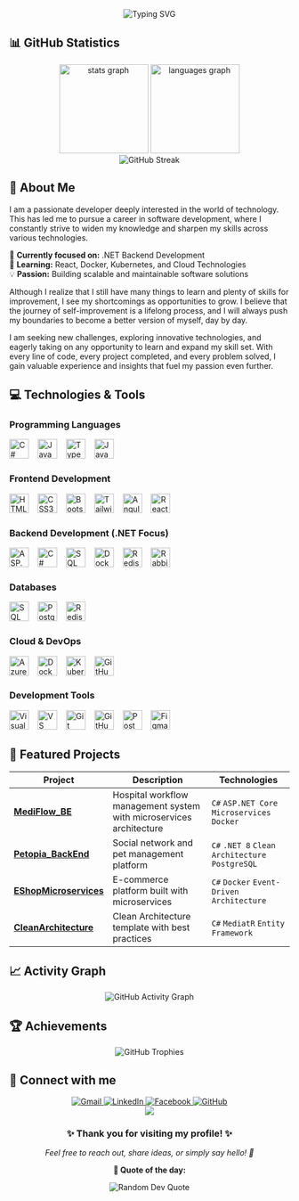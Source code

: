 <div align="center">
    <img src="https://readme-typing-svg.demolab.com?font=Fira+Code&weight=700&pause=1000&color=98d2c0&center=true&vCenter=true&width=600&lines=Hi+there+%3Ccoder%2F%3E!+👋;I+am+Nhat+Huy+🚀;Back-End+Developer+from+Vietnam+🇻🇳;Passionate+about+.NET+%26+Modern+Technologies+💻" alt="Typing SVG" />
</div>

<!-- <div align="center">
  <img src="https://komarev.com/ghpvc/?username=ddnhuy&style=flat-square&color=blue" alt="Profile views" />
  <img src="https://img.shields.io/github/followers/ddnhuy?style=flat-square&color=blue" alt="Followers" />
  <img src="https://img.shields.io/github/stars/ddnhuy?style=flat-square&color=blue" alt="Stars" />
</div> -->

## 📊 **GitHub Statistics**

<div align="center">
  <img src="https://github-readme-stats.vercel.app/api?username=ddnhuy&hide_title=false&hide_rank=false&show_icons=true&count_private=true&disable_animations=false&theme=dracula&locale=en&hide_border=true&include_all_commits=true" height="160" alt="stats graph" />
  <img src="https://github-readme-stats.vercel.app/api/top-langs?username=ddnhuy&locale=en&hide_title=false&layout=compact&card_width=320&langs_count=10&theme=dracula&hide_border=true" height="160" alt="languages graph" />
</div>

<div align="center">
  <img src="https://github-readme-streak-stats.herokuapp.com/?user=ddnhuy&theme=dracula&hide_border=true" alt="GitHub Streak" />
</div>

## 🚀 **About Me**

I am a passionate developer deeply interested in the world of technology. This has led me to pursue a career in software development, where I constantly strive to widen my knowledge and sharpen my skills across various technologies.

🎯 **Currently focused on:** .NET Backend Development  
🌱 **Learning:** React, Docker, Kubernetes, and Cloud Technologies  
💡 **Passion:** Building scalable and maintainable software solutions

Although I realize that I still have many things to learn and plenty of skills for improvement, I see my shortcomings as opportunities to grow. I believe that the journey of self-improvement is a lifelong process, and I will always push my boundaries to become a better version of myself, day by day.

I am seeking new challenges, exploring innovative technologies, and eagerly taking on any opportunity to learn and expand my skill set. With every line of code, every project completed, and every problem solved, I gain valuable experience and insights that fuel my passion even further.

## 💻 **Technologies & Tools**

### **Programming Languages**
<div align="left">
  <img src="https://skillicons.dev/icons?i=cs" height="35" alt="C# logo" title="C#" />
  <img width="8" />
  <img src="https://skillicons.dev/icons?i=js" height="35" alt="JavaScript logo" title="JavaScript" />
  <img width="8" />
  <img src="https://skillicons.dev/icons?i=ts" height="35" alt="TypeScript logo" title="TypeScript" />
  <img width="8" />
  <img src="https://skillicons.dev/icons?i=java" height="35" alt="Java logo" title="Java" />
</div>

### **Frontend Development**
<div align="left">
  <img src="https://skillicons.dev/icons?i=html" height="35" alt="HTML5 logo" title="HTML5" />
  <img width="8" />
  <img src="https://skillicons.dev/icons?i=css" height="35" alt="CSS3 logo" title="CSS3" />
  <img width="8" />
  <img src="https://skillicons.dev/icons?i=bootstrap" height="35" alt="Bootstrap logo" title="Bootstrap" />
  <img width="8" />
  <img src="https://skillicons.dev/icons?i=tailwind" height="35" alt="TailwindCSS logo" title="TailwindCSS" />
  <img width="8" />
  <img src="https://skillicons.dev/icons?i=angular" height="35" alt="Angular logo" title="Angular" />
  <img width="8" />
  <img src="https://skillicons.dev/icons?i=react" height="35" alt="React logo" title="React (Learning)" />
</div>

### **Backend Development (.NET Focus)**
<div align="left">
  <img src="https://skillicons.dev/icons?i=dotnet" height="35" alt="ASP.NET Core logo" title="ASP.NET Core" />
  <img width="8" />
  <img src="https://skillicons.dev/icons?i=cs" height="35" alt="C# logo" title="C# - Primary Language" />
  <img width="8" />
  <img src="https://cdn.jsdelivr.net/gh/devicons/devicon/icons/microsoftsqlserver/microsoftsqlserver-plain.svg" height="35" alt="SQL Server logo" title="Entity Framework" />
  <img width="8" />
  <img src="https://skillicons.dev/icons?i=docker" height="35" alt="Docker logo" title="Docker" />
  <img width="8" />
  <img src="https://skillicons.dev/icons?i=redis" height="35" alt="Redis logo" title="Redis" />
  <img width="8" />
  <img src="https://skillicons.dev/icons?i=rabbitmq" height="35" alt="RabbitMQ logo" title="RabbitMQ" />
</div>

### **Databases**
<div align="left">
  <img src="https://cdn.jsdelivr.net/gh/devicons/devicon/icons/microsoftsqlserver/microsoftsqlserver-plain.svg" height="35" alt="SQL Server logo" title="SQL Server" />
  <img width="8" />
  <img src="https://skillicons.dev/icons?i=postgres" height="35" alt="PostgreSQL logo" title="PostgreSQL" />
  <img width="8" />
  <img src="https://skillicons.dev/icons?i=redis" height="35" alt="Redis logo" title="Redis Cache" />
</div>

### **Cloud & DevOps**
<div align="left">
  <img src="https://skillicons.dev/icons?i=azure" height="35" alt="Azure logo" title="Microsoft Azure" />
  <img width="8" />
  <img src="https://skillicons.dev/icons?i=docker" height="35" alt="Docker logo" title="Docker" />
  <img width="8" />
  <img src="https://skillicons.dev/icons?i=kubernetes" height="35" alt="Kubernetes logo" title="Kubernetes" />
  <img width="8" />
  <img src="https://skillicons.dev/icons?i=githubactions" height="35" alt="GitHub Actions logo" title="GitHub Actions" />
</div>

### **Development Tools**
<div align="left">
  <img src="https://skillicons.dev/icons?i=visualstudio" height="35" alt="Visual Studio logo" title="Visual Studio" />
  <img width="8" />
  <img src="https://skillicons.dev/icons?i=vscode" height="35" alt="VS Code logo" title="VS Code" />
  <img width="8" />
  <img src="https://skillicons.dev/icons?i=git" height="35" alt="Git logo" title="Git" />
  <img width="8" />
  <img src="https://skillicons.dev/icons?i=github" height="35" alt="GitHub logo" title="GitHub" />
  <img width="8" />
  <img src="https://www.vectorlogo.zone/logos/getpostman/getpostman-icon.svg" alt="Postman logo" height="35" title="Postman" />
  <img width="8" />
  <img src="https://skillicons.dev/icons?i=figma" height="35" alt="Figma logo" title="Figma" />
</div>

## 🌟 **Featured Projects**

<div align="center">
  
| Project | Description | Technologies |
|---------|-------------|-------------|
| **[MediFlow_BE](https://github.com/ddnhuy/MediFlow_BE)** | Hospital workflow management system with microservices architecture | `C#` `ASP.NET Core` `Microservices` `Docker` |
| **[Petopia_BackEnd](https://github.com/ddnhuy/Petopia_BackEnd)** | Social network and pet management platform | `C#` `.NET 8` `Clean Architecture` `PostgreSQL` |
| **[EShopMicroservices](https://github.com/ddnhuy/EShopMicroservices)** | E-commerce platform built with microservices | `C#` `Docker` `Event-Driven Architecture` |
| **[CleanArchitecture](https://github.com/ddnhuy/CleanArchitecture)** | Clean Architecture template with best practices | `C#` `MediatR` `Entity Framework` |

</div>

## 📈 **Activity Graph**

<div align="center">
  <img src="https://github-readme-activity-graph.vercel.app/graph?username=ddnhuy&theme=dracula&bg_color=282a36&hide_border=true" alt="GitHub Activity Graph" />
</div>

## 🏆 **Achievements**

<div align="center">
  <img src="https://github-profile-trophy.vercel.app/?username=ddnhuy&theme=dracula&no-frame=true&no-bg=true&margin-w=4&row=1" alt="GitHub Trophies" />
</div>

## 🤝 **Connect with me**

<div align="center">
  <a href="mailto:doan.nhathuy.03@gmail.com" target="_blank">
    <img src="https://img.shields.io/badge/Gmail-D14836?style=for-the-badge&logo=gmail&logoColor=white" alt="Gmail" />
  </a>
  <a href="https://www.linkedin.com/in/ddnhathuy/" target="_blank">
    <img src="https://img.shields.io/badge/LinkedIn-0077B5?style=for-the-badge&logo=linkedin&logoColor=white" alt="LinkedIn" />
  </a>
  <a href="https://www.facebook.com/ddnHuy" target="_blank">
    <img src="https://img.shields.io/badge/Facebook-1877F2?style=for-the-badge&logo=facebook&logoColor=white" alt="Facebook" />
  </a>
  <a href="https://github.com/ddnhuy" target="_blank">
    <img src="https://img.shields.io/badge/GitHub-100000?style=for-the-badge&logo=github&logoColor=white" alt="GitHub" />
  </a>
</div>

<div align="center">
  <img src="https://capsule-render.vercel.app/api?type=waving&color=gradient&height=100&section=footer" />
</div>

<div align="center">
  <h3>✨ Thank you for visiting my profile! ✨</h3>
  <p><em>Feel free to reach out, share ideas, or simply say hello! 👋</em></p>
  
  **💭 Quote of the day:**
  <div align="center">
    <img src="https://quotes-github-readme.vercel.app/api?type=horizontal&theme=tokyonight" alt="Random Dev Quote" />
  </div>
</div>

<!--
<img src="https://raw.githubusercontent.com/ddnhuy/ddnhuy/output/snake.svg" alt="Snake animation" />
-->
